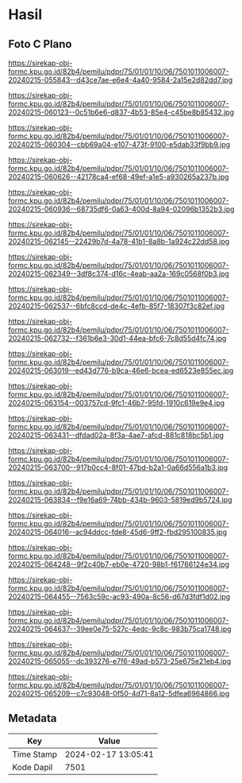 # Hasil

## Foto C Plano

https://sirekap-obj-formc.kpu.go.id/82b4/pemilu/pdpr/75/01/01/10/06/7501011006007-20240215-055843--d43ce7ae-e6e4-4a40-9584-2a15e2d82dd7.jpg

https://sirekap-obj-formc.kpu.go.id/82b4/pemilu/pdpr/75/01/01/10/06/7501011006007-20240215-060123--0c51b6e6-d837-4b53-85e4-c45be8b85432.jpg

https://sirekap-obj-formc.kpu.go.id/82b4/pemilu/pdpr/75/01/01/10/06/7501011006007-20240215-060304--cbb69a04-e107-473f-9100-e5dab33f9bb9.jpg

https://sirekap-obj-formc.kpu.go.id/82b4/pemilu/pdpr/75/01/01/10/06/7501011006007-20240215-060626--42178ca4-ef68-49ef-a1e5-a930265a237b.jpg

https://sirekap-obj-formc.kpu.go.id/82b4/pemilu/pdpr/75/01/01/10/06/7501011006007-20240215-060936--68735df6-0a63-400d-8a94-02096b1352b3.jpg

https://sirekap-obj-formc.kpu.go.id/82b4/pemilu/pdpr/75/01/01/10/06/7501011006007-20240215-062145--22429b7d-4a78-41b1-8a8b-1a924c22dd58.jpg

https://sirekap-obj-formc.kpu.go.id/82b4/pemilu/pdpr/75/01/01/10/06/7501011006007-20240215-062349--3df8c374-d16c-4eab-aa2a-169c0568f0b3.jpg

https://sirekap-obj-formc.kpu.go.id/82b4/pemilu/pdpr/75/01/01/10/06/7501011006007-20240215-062537--6bfc8ccd-de4c-4efb-85f7-18307f3c82ef.jpg

https://sirekap-obj-formc.kpu.go.id/82b4/pemilu/pdpr/75/01/01/10/06/7501011006007-20240215-062732--f361b6e3-30d1-44ea-bfc6-7c8d55d4fc74.jpg

https://sirekap-obj-formc.kpu.go.id/82b4/pemilu/pdpr/75/01/01/10/06/7501011006007-20240215-063019--ed43d776-b9ca-46e6-bcea-ed6523e855ec.jpg

https://sirekap-obj-formc.kpu.go.id/82b4/pemilu/pdpr/75/01/01/10/06/7501011006007-20240215-063154--003757cd-9fc1-46b7-95fd-1910c619e9e4.jpg

https://sirekap-obj-formc.kpu.go.id/82b4/pemilu/pdpr/75/01/01/10/06/7501011006007-20240215-063431--dfdad02a-8f3a-4ae7-afcd-881c818bc5b1.jpg

https://sirekap-obj-formc.kpu.go.id/82b4/pemilu/pdpr/75/01/01/10/06/7501011006007-20240215-063700--917b0cc4-8f01-47bd-b2a1-0a66d556a1b3.jpg

https://sirekap-obj-formc.kpu.go.id/82b4/pemilu/pdpr/75/01/01/10/06/7501011006007-20240215-063834--f9e16a69-74bb-434b-9603-5819ed9b5724.jpg

https://sirekap-obj-formc.kpu.go.id/82b4/pemilu/pdpr/75/01/01/10/06/7501011006007-20240215-064016--ac94ddcc-fde8-45d6-9ff2-fbd295100835.jpg

https://sirekap-obj-formc.kpu.go.id/82b4/pemilu/pdpr/75/01/01/10/06/7501011006007-20240215-064248--9f2c40b7-eb0e-4720-98b1-f61766124e34.jpg

https://sirekap-obj-formc.kpu.go.id/82b4/pemilu/pdpr/75/01/01/10/06/7501011006007-20240215-064455--7563c59c-ac93-490a-8c56-d67d3fdf1d02.jpg

https://sirekap-obj-formc.kpu.go.id/82b4/pemilu/pdpr/75/01/01/10/06/7501011006007-20240215-064637--39ee0e75-527c-4edc-9c8c-983b75ca1748.jpg

https://sirekap-obj-formc.kpu.go.id/82b4/pemilu/pdpr/75/01/01/10/06/7501011006007-20240215-065055--dc393276-e7f6-49ad-b573-25e675e21eb4.jpg

https://sirekap-obj-formc.kpu.go.id/82b4/pemilu/pdpr/75/01/01/10/06/7501011006007-20240215-065209--c7c93048-0f50-4d71-8a12-5dfea6964866.jpg


## Metadata

| Key        | Value               |
| ---------- | ------------------- |
| Time Stamp | 2024-02-17 13:05:41 |
| Kode Dapil | 7501                |



